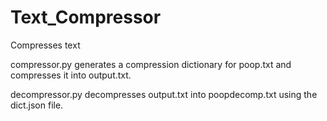 # Text_Compressor
Compresses text

compressor.py generates a compression dictionary for poop.txt and compresses it into output.txt. 

decompressor.py decompresses output.txt into poopdecomp.txt using the dict.json file.
